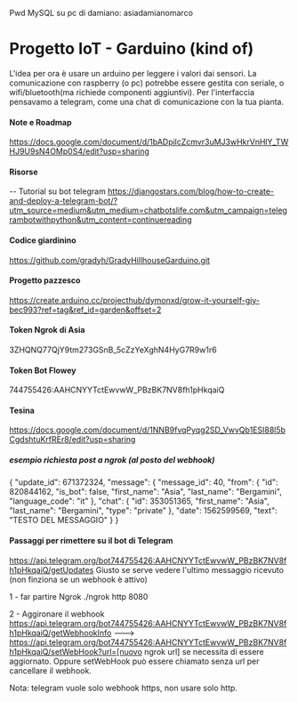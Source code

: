 Pwd MySQL su pc di damiano: asiadamianomarco

# Progetto IoT - Garduino (kind of)

L'idea per ora è usare un arduino per leggere i valori dai sensori. La comunicazione con raspberry (o pc) potrebbe essere gestita con seriale, o wifi/bluetooth(ma richiede componenti aggiuntivi).
Per l'interfaccia pensavamo a telegram, come una chat di comunicazione con la tua pianta.

#### Note e Roadmap

https://docs.google.com/document/d/1bADpilcZcmvr3uMJ3wHkrVnHlY_TWHJ9U9sN4OMp0S4/edit?usp=sharing

#### Risorse

-- Tutorial su bot telegram
https://djangostars.com/blog/how-to-create-and-deploy-a-telegram-bot/?utm_source=medium&utm_medium=chatbotslife.com&utm_campaign=telegrambotwithpython&utm_content=continuereading


#### Codice giardinino

https://github.com/gradyh/GradyHillhouseGarduino.git

#### Progetto pazzesco
https://create.arduino.cc/projecthub/dymonxd/grow-it-yourself-giy-bec993?ref=tag&ref_id=garden&offset=2

#### Token Ngrok di Asia
3ZHQNQ77QjY9tm273GSnB_5cZzYeXghN4HyG7R9w1r6

#### Token Bot Flowey
744755426:AAHCNYYTctEwvwW_PBzBK7NV8fh1pHkqaiQ

#### Tesina
https://docs.google.com/document/d/1NNB9fvqPyqg2SD_VwvQb1ESI88l5bCgdshtuKrfREr8/edit?usp=sharing

##### esempio richiesta post a ngrok (al posto del webhook)
{
  "update_id": 671372324,
  "message": {
    "message_id": 40,
    "from": {
      "id": 820844162,
      "is_bot": false,
      "first_name": "Asia",
      "last_name": "Bergamini",
      "language_code": "it"
    },
    "chat": {
      "id": 353051365,
      "first_name": "Asia",
      "last_name": "Bergamini",
      "type": "private"
    },
    "date": 1562599569,
    "text": "TESTO DEL MESSAGGIO"
  }
}


#### Passaggi per rimettere su il bot di Telegram

https://api.telegram.org/bot744755426:AAHCNYYTctEwvwW_PBzBK7NV8fh1pHkqaiQ/getUpdates
Giusto se serve vedere l'ultimo messaggio ricevuto (non finziona se un webhook è attivo)

1 - far partire Ngrok
./ngrok http 8080

2 - Aggironare il webhook
https://api.telegram.org/bot744755426:AAHCNYYTctEwvwW_PBzBK7NV8fh1pHkqaiQ/getWebhookInfo
---> https://api.telegram.org/bot744755426:AAHCNYYTctEwvwW_PBzBK7NV8fh1pHkqaiQ/setWebHook?url=[nuovo ngrok url]  se necessita di essere aggiornato. Oppure setWebHook può essere chiamato senza url per cancellare il webhook.

Nota: telegram vuole solo webhook https, non usare solo http.

